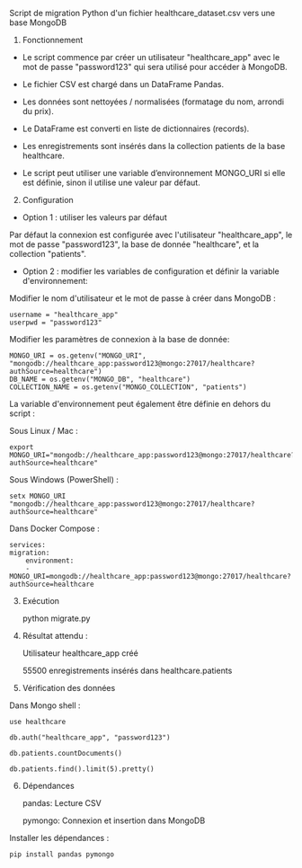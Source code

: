 Script de migration Python d'un fichier healthcare_dataset.csv vers une base MongoDB


1. Fonctionnement
   

- Le script commence par créer un utilisateur "healthcare_app" avec le mot de passe "password123" qui sera utilisé pour accéder à MongoDB.

- Le fichier CSV est chargé dans un DataFrame Pandas.

- Les données sont nettoyées / normalisées (formatage du nom, arrondi du prix).

- Le DataFrame est converti en liste de dictionnaires (records).

- Les enregistrements sont insérés dans la collection patients de la base healthcare.

- Le script peut utiliser une variable d’environnement MONGO_URI si elle est définie, sinon il utilise une valeur par défaut.


2. Configuration

- Option 1 : utiliser les valeurs par défaut

Par défaut la connexion est configurée avec l'utilisateur "healthcare_app", le mot de passe "password123", la base de donnée "healthcare", et la collection "patients".

- Option 2 : modifier les variables de configuration et définir la variable d'environnement:

Modifier le nom d'utilisateur et le mot de passe à créer dans MongoDB :

	username = "healthcare_app"
	userpwd = "password123"

Modifier les paramètres de connexion à la base de donnée:

	MONGO_URI = os.getenv("MONGO_URI", "mongodb://healthcare_app:password123@mongo:27017/healthcare?authSource=healthcare")
	DB_NAME = os.getenv("MONGO_DB", "healthcare")
	COLLECTION_NAME = os.getenv("MONGO_COLLECTION", "patients")

La variable d'environnement peut également être définie en dehors du script :
	
Sous Linux / Mac :

	export MONGO_URI="mongodb://healthcare_app:password123@mongo:27017/healthcare?authSource=healthcare"

Sous Windows (PowerShell) :

	setx MONGO_URI "mongodb://healthcare_app:password123@mongo:27017/healthcare?authSource=healthcare"

Dans Docker Compose :

	services:
  	migration:
    	environment:
      	- MONGO_URI=mongodb://healthcare_app:password123@mongo:27017/healthcare?authSource=healthcare

3. Exécution
   
	python migrate.py


5. Résultat attendu :

	Utilisateur healthcare_app créé

	55500 enregistrements insérés dans healthcare.patients

6. Vérification des données

Dans Mongo shell :

	use healthcare

	db.auth("healthcare_app", "password123")
	
	db.patients.countDocuments()

	db.patients.find().limit(5).pretty()


6. Dépendances

	
	pandas:	  Lecture CSV

	pymongo:	Connexion et insertion dans MongoDB

Installer les dépendances :

	pip install pandas pymongo
	
